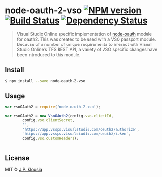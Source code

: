 # node-oauth-2-vso [![NPM version][npm-image]][npm-url] [![Build Status][travis-image]][travis-url] [![Dependency Status][daviddm-image]][daviddm-url]
> Visual Studio Online specific implementation of [node-oauth](https://github.com/ciaranj/node-oauth) module for oauth2.
This was created to be used with a VSO passport module. Because of a number of unique requirements to interact with 
Visual Studio Online's TFS REST API, a variety of VSO specific changes have been introduced to this module.

## Install
```sh
$ npm install --save node-oauth-2-vso
```

## Usage
```js
var vsoOAuth2 = require('node-oauth-2-vso');

var vsoOAuth2 = new VsoOAuth2(config.vso.clientId,
        config.vso.clientSecret,
        '',
        'https://app.vssps.visualstudio.com/oauth2/authorize',
        'https://app.vssps.visualstudio.com/oauth2/token',
        config.vso.customHeaders);
     
```

## License

MIT © [J.P. Klousia](https://github.com/klousiaj)


[npm-image]: https://badge.fury.io/js/node-oauth-2-vso.svg
[npm-url]: https://npmjs.org/package/node-oauth-2-vso
[travis-image]: https://travis-ci.org/klousiaj/node-oauth-2-vso.svg?branch=master
[travis-url]: https://travis-ci.org/klousiaj/node-oauth-2-vso
[daviddm-image]: https://david-dm.org/klousiaj/node-oauth-2-vso.svg?theme=shields.io
[daviddm-url]: https://david-dm.org/klousiaj/node-oauth-2-vso
